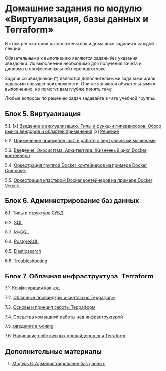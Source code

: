# Домашние задания по модулю «Виртуализация, базы данных и Terraform»

В этом репозитории расположены ваши домашние задания к каждой лекции. 

Обязательными к выполнению являются задачи без указания звездочки. Их выполнение необходимо для получения зачета и диплома о профессиональной переподготовке.

Задачи со звездочкой (*) являются дополнительными задачами и/или задачами повышенной сложности. Они не являются обязательными к выполнению, но помогут вам глубже понять тему.

Любые вопросы по решению задач задавайте в чате учебной группы.

## Блок 5. Виртуализация

5.1. [x] [Введение в виртуализацию. Типы и функции гипервизоров. Обзор рынка вендоров и областей применения](05-virt-01-basics/todo)
     [x] [Решение](05-virt-01-basics)

5.2. [Применение принципов IaaC в работе с виртуальными машинами](https://github.com/netology-code/virt-homeworks/tree/virt-11/05-virt-02-iaac)

5.3. [Введение. Экосистема. Архитектура. Жизненный цикл Docker контейнера](https://github.com/netology-code/virt-homeworks/tree/virt-11/05-virt-03-docker)

5.4. [Оркестрация группой Docker контейнеров на примере Docker Compose.](https://github.com/netology-code/virt-homeworks/tree/virt-11/05-virt-04-docker-compose)

5.5. [ Оркестрация кластером Docker контейнеров на примере Docker Swarm.](https://github.com/netology-code/virt-homeworks/tree/virt-11/05-virt-05-docker-swarm)

## Блок 6. Администрирование баз данных

6.1. [Типы и структура СУБД](06-db-01-basics)

6.2. [SQL](06-db-02-sql)

6.3. [MySQL](06-db-03-mysql)

6.4. [PostgreSQL](06-db-04-postgresql)

6.5. [Elasticsearch](06-db-05-elasticsearch)

6.6. [Troubleshooting](06-db-06-troobleshooting)


## Блок 7. Облачная инфраструктура. Terraform

7.1. [Конфигурация как код](07-terraform-01-intro) 

7.2. [Облачные провайдеры и синтаксис Терраформ](07-terraform-02-syntax)

7.3. [Основы и принцип работы Терраформ](07-terraform-03-basic)

7.4. [Средства командной работы над инфраструктурой](07-terraform-04-teamwork)

7.5. [Введение в Golang](07-terraform-05-golang)

7.6. [Написание собственных провайдеров для Terraform](07-terraform-06-providers)

## Дополнительные материалы

1. [Модуль 6. Администрирование баз данных](https://github.com/netology-code/virt-homeworks/tree/master/additional)
